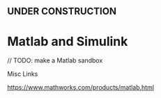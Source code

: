 
## UNDER CONSTRUCTION

# Matlab and Simulink



// TODO: make a Matlab sandbox

Misc Links

https://www.mathworks.com/products/matlab.html

